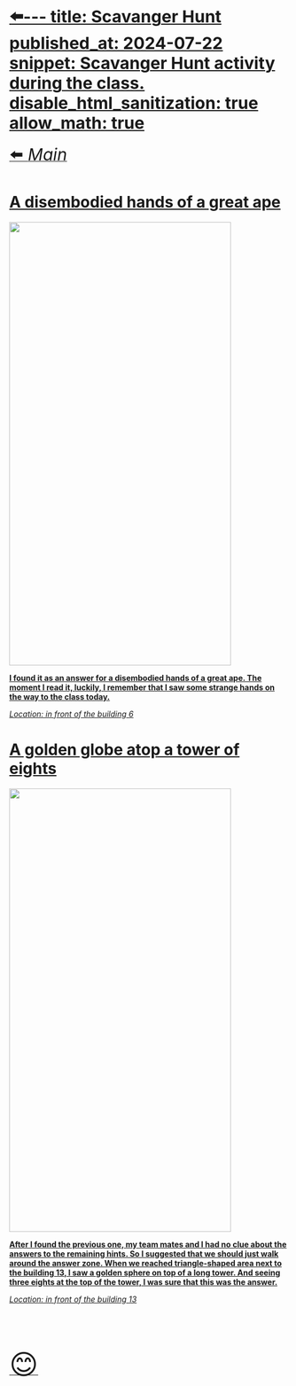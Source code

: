 <a href="https://julienoh000-dms1-blog-83.deno.dev/"><span style="font-size: 30px;">⬅️---
title: Scavanger Hunt
published_at: 2024-07-22
snippet: Scavanger Hunt activity during the class.
disable_html_sanitization: true
allow_math: true
---
<a href="https://julienoh000-dms1-blog-83.deno.dev/"><span style="font-size: 30px;">⬅️ *Main*

# A disembodied hands of a great ape


<img src="hands.png" width="400" height="800">

**I found it as an answer for a disembodied hands of a great ape. The moment I read it, luckily, I remember that I saw some strange hands on the way to the class today.**

*Location: in front of the building 6*

# A golden globe atop a tower of eights

<img src="golden.png" width="400" height="800">

**After I found the previous one, my team mates and I had no clue about the answers to the remaining hints. So I suggested that we should just walk around the answer zone. When we reached triangle-shaped area next to the building 13, I saw a golden sphere on top of a long tower. And seeing three eights at the top of the tower, I was sure that this was the answer.**

*Location: in front of the building 13*


<br>
<br>
<br>


<span style="font-size: 50px;">😊</span>